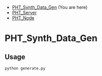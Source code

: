 * [PHT_Synth_Data_Gen](https://github.com/CaspervanAarle/PHT_Synth_Data_Gen) (You are here)
* [PHT_Server](https://github.com/CaspervanAarle/PHT_Server)
* [PHT_Node](https://github.com/CaspervanAarle/PHT_Client)

# PHT_Synth_Data_Gen

## Usage
```python generate.py```
